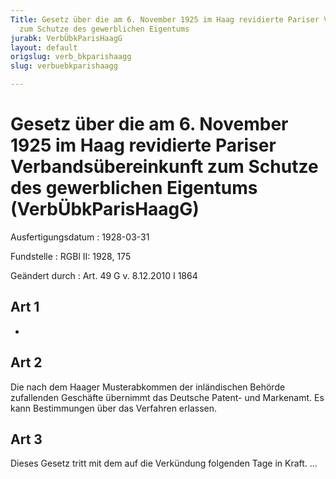 ```yaml
---
Title: Gesetz über die am 6. November 1925 im Haag revidierte Pariser Verbandsübereinkunft
  zum Schutze des gewerblichen Eigentums
jurabk: VerbÜbkParisHaagG
layout: default
origslug: verb_bkparishaagg
slug: verbuebkparishaagg

---
```


# Gesetz über die am 6. November 1925 im Haag revidierte Pariser Verbandsübereinkunft zum Schutze des gewerblichen Eigentums (VerbÜbkParisHaagG)

Ausfertigungsdatum
:   1928-03-31

Fundstelle
:   RGBl II: 1928, 175

Geändert durch
:   Art. 49 G v. 8.12.2010 I 1864



## Art 1

-


## Art 2

Die nach dem Haager Musterabkommen der inländischen Behörde
zufallenden Geschäfte übernimmt das Deutsche Patent- und Markenamt. Es
kann Bestimmungen über das Verfahren erlassen.


## Art 3

Dieses Gesetz tritt mit dem auf die Verkündung folgenden Tage in
Kraft. ...

